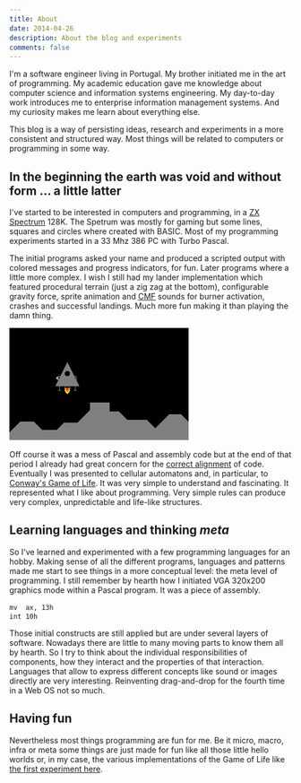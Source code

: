 ```yaml
---
title: About
date: 2014-04-26
description: About the blog and experiments
comments: false
---
```


I'm a software engineer living in Portugal. My brother initiated me in the art
of programming. My academic education gave me knowledge about computer science
and information systems engineering. My day-to-day work introduces me to
enterprise information management systems. And my curiosity makes me learn about
everything else.

This blog is a way of persisting ideas, research and experiments in a more
consistent and structured way. Most things will be related to computers or
programming in some way.

In the beginning the earth was void and without form ... a little latter
------------------------------------------------------------------------

I've started to be interested in computers and programming, in a
[ZX Spectrum][zx] 128K. The Spetrum was mostly for gaming but some lines,
squares and circles where created with BASIC. Most of my programming experiments
started in a 33 Mhz 386 PC with Turbo Pascal.

The initial programs asked your name and produced a scripted output with colored
messages and progress indicators, for fun. Later programs where a little more
complex. I wish I still had my lander implementation which featured procedural
terrain (just a zig zag at the bottom), configurable gravity force, sprite
animation and [CMF][cmf] sounds for burner activation, crashes and successful
landings. Much more fun making it than playing the damn thing.

![Amazing Graphics!](/images/about-lander.png)

Off course it was a mess of Pascal and assembly code but at the end of that
period I already had great concern for the [correct alignment][xkcd276] of
code. Eventually I was presented to cellular automatons and, in particular, to
[Conway's Game of Life][cgol]. It was very simple to understand and
fascinating. It represented what I like about programming. Very simple rules can
produce very complex, unpredictable and life-like structures.

Learning languages and thinking *meta*
--------------------------------------

So I've learned and experimented with a few programming languages for an hobby.
Making sense of all the different programs, languages and patterns made me start
to see things in a more conceptual level: the meta level of programming. I still
remember by hearth how I initiated VGA 320x200 graphics mode within a Pascal
program. It was a piece of assembly.

``` x86asm Initialize VGA 320x200 graphics mode
mv  ax, 13h
int 10h
```

Those initial constructs are still applied but are under several layers of
software. Nowadays there are little to many moving parts to know them all by
hearth. So I try to think about the individual responsibilities of components,
how they interact and the properties of that interaction. Languages that allow
to express different concepts like sound or images directly are very
interesting. Reinventing drag-and-drop for the fourth time in a Web OS not so
much.

Having fun
----------

Nevertheless most things programming are fun for me. Be it micro, macro, infra
or meta some things are just made for fun like all those little hello worlds or,
in my case, the various implementations of the Game of Life like
[the first experiment here][m4kgol].

[zx]: http://en.wikipedia.org/wiki/ZX_Spectrum
[matrix]: http://en.wikipedia.org/wiki/Matrix_digital_rain
[cmf]: http://en.wikipedia.org/wiki/Creative_Music_File
[xkcd276]: https://xkcd.com/276/
[cgol]: http://en.wikipedia.org/wiki/Conway's_Game_of_Life
[m4kgol]: /posts/2014/08/12/game-of-life-experiment/#experiment
